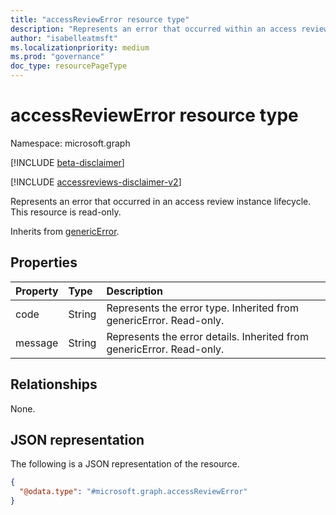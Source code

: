```yaml
---
title: "accessReviewError resource type"
description: "Represents an error that occurred within an access review instance lifecycle."
author: "isabelleatmsft"
ms.localizationpriority: medium
ms.prod: "governance"
doc_type: resourcePageType
---
```


# accessReviewError resource type

Namespace: microsoft.graph

[!INCLUDE [beta-disclaimer](../../includes/beta-disclaimer.md)]

[!INCLUDE [accessreviews-disclaimer-v2](../../includes/accessreviews-disclaimer-v2.md)]

Represents an error that occurred in an access review instance lifecycle. This resource is read-only.

Inherits from [genericError](../resources/genericerror.md).

## Properties
| Property                     | Type     | Description                          |
| :--------------------------- | :------  | :----------                          |
| code  |String  | Represents the error type. Inherited from genericError. Read-only. |
| message |String | Represents the error details. Inherited from genericError. Read-only.|

## Relationships
None.


## JSON representation
The following is a JSON representation of the resource.
<!-- {
  "blockType": "resource",
  "@odata.type": "microsoft.graph.accessReviewError"
}
-->
``` json
{
  "@odata.type": "#microsoft.graph.accessReviewError"
}
```

<!--
{
  "type": "#page.annotation",
  "description": "accessReviewError resource",
  "keywords": "",
  "section": "documentation",
  "tocPath": "",
  "suppressions": []
}
-->

